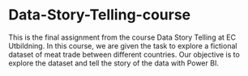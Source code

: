 # Data-Story-Telling-course
This is the final assignment from the course Data Story Telling at EC Utbildning. In this course, we are given the task to explore a fictional dataset of meat trade between different countries. Our objective is to explore the dataset and tell the story of the data with Power BI.
